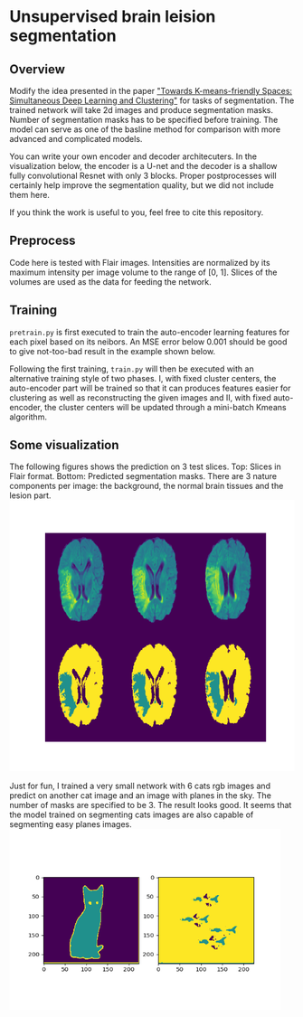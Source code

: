 # Unsupervised brain leision segmentation

## Overview
Modify the idea presented in the paper ["Towards K-means-friendly Spaces: Simultaneous Deep Learning and Clustering"](https://arxiv.org/pdf/1610.04794) for tasks of segmentation. The trained network will take 2d images and produce segmentation masks. Number of segmentation masks has to be specified before training. The model can serve as one of the basline method for comparison with more advanced and complicated models. 

You can write your own encoder and decoder architecuters. In the visualization below, the encoder is a U-net and the decoder is a shallow fully convolutional Resnet with only 3 blocks. Proper postprocesses will certainly help improve the segmentation quality, but we did not include them here.

If you think the work is useful to you, feel free to cite this repository.

## Preprocess
Code here is tested with Flair images. Intensities are normalized by its maximum intensity per image volume to the range of [0, 1]. Slices of the volumes are used as the data for feeding the network.

## Training
`pretrain.py` is first executed to train the auto-encoder learning features for each pixel based on its neibors. An MSE error below 0.001 should be good to give not-too-bad result in the example shown below.

Following the first training, `train.py` will then be executed with an alternative training style of two phases. I, with fixed cluster centers, the auto-encoder part will be trained so that it can produces features easier for clustering as well as reconstructing the given images and II, with fixed auto-encoder, the cluster centers will be updated through a mini-batch Kmeans algorithm.

## Some visualization
The following figures shows the prediction on 3 test slices. Top: Slices in Flair format. Bottom: Predicted segmentation masks.
There are 3 nature components per image: the background, the normal brain tissues and the lesion part.
<img src = 'segU.png' height="480" width="720"> 


Just for fun, I trained a very small network with 6 cats rgb images and predict on another cat image and an image with planes in the sky. 
The number of masks are specified to be 3. The result looks good. It seems that the model trained on segmenting cats images are also capable of segmenting easy planes images.
<img src = 'cat.png' height="320" width="480">
